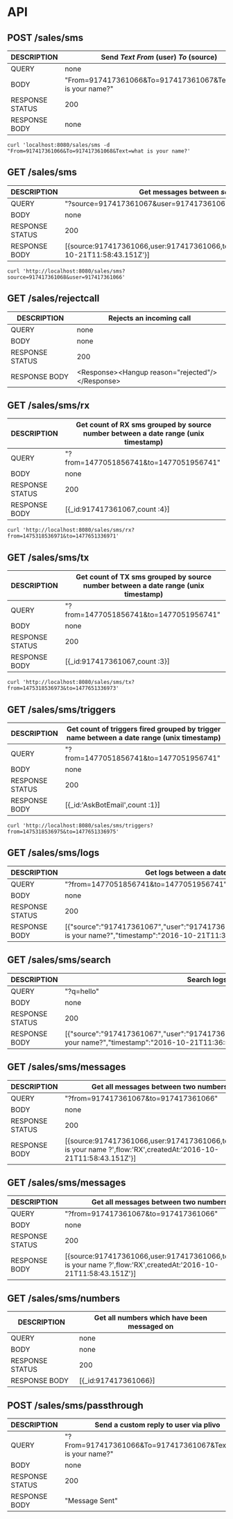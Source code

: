 
# API

## POST /sales/sms
|DESCRIPTION      | Send *Text*  *From* (user)  *To* (source)                  |
|-----------------|------------------------------------------------------------|
|QUERY            | none|
|BODY             | "From=917417361066&To=917417361067&Text=What is your name?"|
|RESPONSE STATUS  | 200|
|RESPONSE BODY    | none|

```
curl 'localhost:8080/sales/sms -d "From=917417361066&To=917417361068&Text=what is your name?'
```

## GET /sales/sms
|DESCRIPTION      | Get messages between *source* and  *user*                  |
|-----------------|------------------------------------------------------------|
|QUERY            | "?source=917417361067&user=917417361066"|
|BODY             | none|
|RESPONSE STATUS  | 200|
|RESPONSE BODY    | [{source:917417361066,user:917417361066,text:'name',flow:'RX',createdAt:'2016-10-21T11:58:43.151Z'}]|

```
curl 'http://localhost:8080/sales/sms?source=917417361068&user=917417361066'
```


## GET /sales/rejectcall
|DESCRIPTION      | Rejects an incoming call                                   |
|-----------------|------------------------------------------------------------|
|QUERY            | none|
|BODY             | none|
|RESPONSE STATUS  | 200|
|RESPONSE BODY    | \<Response>\<Hangup reason="rejected"/>\</Response> |


## GET /sales/sms/rx
|DESCRIPTION      | Get count of RX sms grouped by source number between a date range (unix timestamp)    |
|-----------------|------------------------------------------------------------|
|QUERY            | "?from=1477051856741&to=1477051956741"|
|BODY             | none|
|RESPONSE STATUS  | 200|
|RESPONSE BODY    | [{\_id:917417361067,count :4}] |

```
curl 'http://localhost:8080/sales/sms/rx?from=1475318536971&to=1477651336971'
```


## GET /sales/sms/tx
|DESCRIPTION      | Get count of TX sms grouped by source number between a date range (unix timestamp)    |
|-----------------|------------------------------------------------------------|
|QUERY            | "?from=1477051856741&to=1477051956741"|
|BODY             | none|
|RESPONSE STATUS  | 200|
|RESPONSE BODY    | [{\_id:917417361067,count :3}] |

```
curl 'http://localhost:8080/sales/sms/tx?from=1475318536973&to=1477651336973'
```


## GET /sales/sms/triggers
|DESCRIPTION      | Get count of triggers fired grouped by trigger name between a date range (unix timestamp)    |
|-----------------|------------------------------------------------------------|
|QUERY            | "?from=1477051856741&to=1477051956741"|
|BODY             | none|
|RESPONSE STATUS  | 200|
|RESPONSE BODY    | [{\_id:'AskBotEmail',count :1}] |

```
curl 'http://localhost:8080/sales/sms/triggers?from=1475318536975&to=1477651336975'
```


## GET /sales/sms/logs
|DESCRIPTION      | Get logs between a date range (unix timestamp)    |
|-----------------|------------------------------------------------------------|
|QUERY            | "?from=1477051856741&to=1477051956741"|
|BODY             | none|
|RESPONSE STATUS  | 200|
|RESPONSE BODY    | [{"source":"917417361067","user":"917417361066","flow":"RX","level":"info","message":"what is your name?","timestamp":"2016-10-21T11:36:56.191Z"}] |


## GET /sales/sms/search
|DESCRIPTION      | Search logs for a query  |
|-----------------|------------------------------------------------------------|
|QUERY            | "?q=hello"|
|BODY             | none|
|RESPONSE STATUS  | 200|
|RESPONSE BODY    | [{"source":"917417361067","user":"917417361066","flow":"RX","level":"info","message":"hello your name?","timestamp":"2016-10-21T11:36:56.191Z"}] |



## GET /sales/sms/messages
|DESCRIPTION      | Get all messages between two numbers                  |
|-----------------|------------------------------------------------------------|
|QUERY            | "?from=917417361067&to=917417361066"|
|BODY             | none|
|RESPONSE STATUS  | 200|
|RESPONSE BODY    | [{source:917417361066,user:917417361066,text:'what is your name ?',flow:'RX',createdAt:'2016-10-21T11:58:43.151Z'}]|


## GET /sales/sms/messages
|DESCRIPTION      | Get all messages between two numbers                  |
|-----------------|------------------------------------------------------------|
|QUERY            | "?from=917417361067&to=917417361066"|
|BODY             | none|
|RESPONSE STATUS  | 200|
|RESPONSE BODY    | [{source:917417361066,user:917417361066,text:'what is your name ?',flow:'RX',createdAt:'2016-10-21T11:58:43.151Z'}]|


## GET /sales/sms/numbers
|DESCRIPTION      | Get all numbers which have been messaged on                  |
|-----------------|------------------------------------------------------------|
|QUERY            | none |
|BODY             | none |
|RESPONSE STATUS  | 200|
|RESPONSE BODY    | [{\_id:917417361066}]|


## POST /sales/sms/passthrough
|DESCRIPTION      | Send a custom reply to user via plivo                 |
|-----------------|------------------------------------------------------------|
|QUERY            | "?From=917417361066&To=917417361067&Text=What is your name?" |
|BODY             | none |
|RESPONSE STATUS  | 200|
|RESPONSE BODY    | "Message Sent"|
